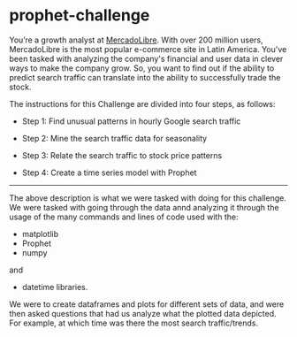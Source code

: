 # prophet-challenge

You’re a growth analyst at [MercadoLibre](http://investor.mercadolibre.com/about-us). With over 200 million users, MercadoLibre is the most popular e-commerce site in Latin America. You've been tasked with analyzing the company's financial and user data in clever ways to make the company grow. So, you want to find out if the ability to predict search traffic can translate into the ability to successfully trade the stock.

The instructions for this Challenge are divided into four steps, as follows:

* Step 1: Find unusual patterns in hourly Google search traffic

* Step 2: Mine the search traffic data for seasonality

* Step 3: Relate the search traffic to stock price patterns

* Step 4: Create a time series model with Prophet

-------

The above description is what we were tasked with doing for this challenge. We were tasked with going through the data annd analyzing it
through the usage of the many commands and lines of code used with the:
- matplotlib
- Prophet
- numpy

and

- datetime
libraries.

We were to create dataframes and plots for different sets of data, and were then asked questions that had us analyze what the plotted data
depicted. For example, at which time was there the most search traffic/trends.